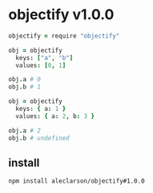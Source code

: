 
# objectify v1.0.0

```coffee
objectify = require "objectify"

obj = objectify
  keys: ["a", "b"]
  values: [0, 1]

obj.a # 0
obj.b # 1

obj = objectify
  keys: { a: 1 }
  values: { a: 2, b: 3 }

obj.a # 2
obj.b # undefined
```

## install

```sh
npm install aleclarson/objectify#1.0.0
```
